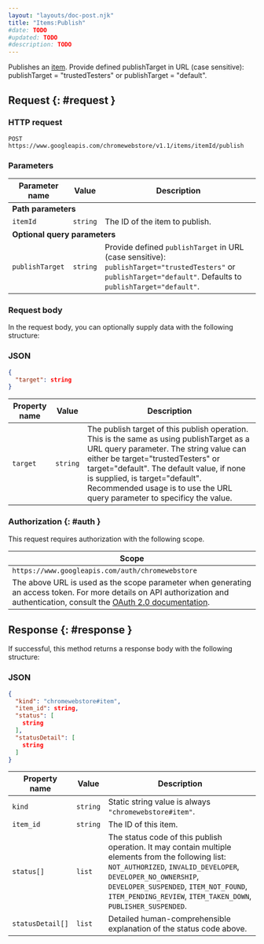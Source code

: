 ```yaml
---
layout: "layouts/doc-post.njk"
title: "Items:Publish"
#date: TODO
#updated: TODO
#description: TODO
---
```


Publishes an [item][1]. Provide defined publishTarget in URL (case sensitive): publishTarget =
"trustedTesters" or publishTarget = "default".

## Request {: #request }

### HTTP request

```text
POST https://www.googleapis.com/chromewebstore/v1.1/items/itemId/publish
```

### Parameters

<table><thead><tr><th>Parameter name</th><th>Value</th><th>Description</th></tr></thead><tbody><tr><td colspan="3"><b>Path parameters</b></td></tr><tr id="itemId"><td><code>itemId</code></td><td><code>string</code></td><td>The ID of the item to publish.</td></tr><tr><td colspan="3"><b>Optional query parameters</b></td></tr><tr id="publishTarget"><td><code>publishTarget</code></td><td><code>string</code></td><td>Provide defined <code>publishTarget</code> in URL (case sensitive): <code>publishTarget="trustedTesters"</code> or <code>publishTarget="default"</code>. Defaults to <code>publishTarget="default"</code>.</td></tr></tbody></table>

### Request body

In the request body, you can optionally supply data with the following structure:

### JSON

```json
{
  "target": string
}
```

<table><thead><tr><th>Property name</th><th>Value</th><th>Description</th></tr></thead><tbody><tr id="target"><td><code>target</code></td><td><code>string</code></td><td>The publish target of this publish operation. This is the same as using publishTarget as a URL query parameter. The string value can either be target="trustedTesters" or target="default". The default value, if none is supplied, is target="default". Recommended usage is to use the URL query parameter to specificy the value.</td></tr></tbody></table>

### Authorization {: #auth }

This request requires authorization with the following scope.

<table><thead><tr><th>Scope</th></tr></thead><tbody><tr><td><code>https://www.googleapis.com/auth/chromewebstore</code></td></tr><tr><td>The above URL is used as the scope parameter when generating an access token. For more details on API authorization and authentication, consult the <a href="https://developers.google.com/accounts/docs/OAuth2">OAuth 2.0 documentation</a>.</td></tr></tbody></table>

## Response {: #response }

If successful, this method returns a response body with the following structure:

### JSON

```json
{
  "kind": "chromewebstore#item",
  "item_id": string,
  "status": [
    string
  ],
  "statusDetail": [
    string
  ]
}
```

<table><thead><tr><th>Property name</th><th>Value</th><th>Description</th></tr></thead><tbody><tr id="kind"><td><code>kind</code></td><td><code>string</code></td><td>Static string value is always <code>"chromewebstore#item"</code>.</td></tr><tr id="item_id"><td><code>item_id</code></td><td><code>string</code></td><td>The ID of this item.</td></tr><tr id="status"><td><code>status[]</code></td><td><code>list</code></td><td>The status code of this publish operation. It may contain multiple elements from the following list: <code>NOT_AUTHORIZED</code>, <code>INVALID_DEVELOPER</code>, <code>DEVELOPER_NO_OWNERSHIP</code>, <code>DEVELOPER_SUSPENDED</code>, <code>ITEM_NOT_FOUND</code>, <code>ITEM_PENDING_REVIEW</code>, <code>ITEM_TAKEN_DOWN</code>, <code>PUBLISHER_SUSPENDED</code>.</td></tr><tr id="statusDetail"><td><code>statusDetail[]</code></td><td><code>list</code></td><td>Detailed human-comprehensible explanation of the status code above.</td></tr></tbody></table>

[1]: /docs/webstore/webstore_api/items/
[2]: https://developers.google.com/accounts/docs/OAuth2
